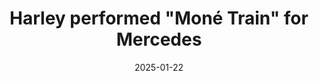 ---
title: Harley performed "Moné Train" for Mercedes
promotion: AEW
show: Dynamite
date: 2025-01-22
tags:
  - harley
  - moné
  - renee
images:
  - src: /assets/aew-2025-01/2025.01.22.AEW.Dynamite.c.jpg
    alt: Harley woos Mercedes
---